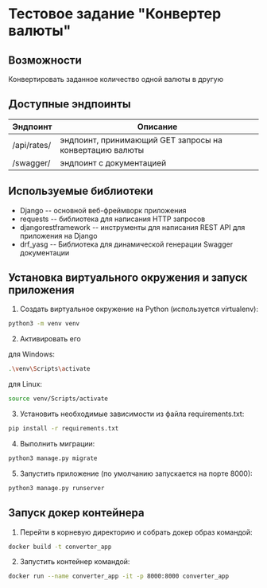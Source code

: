 # Тестовое задание "Конвертер валюты"

## Возможности

Конвертировать заданное количество одной валюты в другую

## Доступные эндпоинты

| Эндпоинт    | Описание                                                |
| ----------- | ------------------------------------------------------- |
| /api/rates/ | эндпоинт, принимающий GET запросы на конвертацию валюты |
| /swagger/   | эндпоинт с документацией                                |

## Используемые библиотеки

- Django -- основной веб-фреймворк приложения
- requests -- библиотека для написания HTTP запросов
- djangorestframework -- инструменты для написания REST API для приложения на Django
- drf_yasg -- Библиотека для динамической генерации Swagger документации

## Установка виртуального окружения и запуск приложения

1. Создать виртуальное окружение на Python (используется virtualenv):

```bash
python3 -m venv venv
```

2. Активировать его

для Windows:

```bash
.\venv\Scripts\activate
```

для Linux:

```bash
source venv/Scripts/activate
```

3. Установить необходимые зависимости из файла requirements.txt:

```bash
pip install -r requirements.txt
```

4. Выполнить миграции:

```bash
python3 manage.py migrate
```

5. Запустить приложение (по умолчанию запускается на порте 8000):

```bash
python3 manage.py runserver
```

## Запуск докер контейнера

1. Перейти в корневую директорию и собрать докер образ командой:

```bash
docker build -t converter_app
```

2. Запустить контейнер командой:

```bash
docker run --name converter_app -it -p 8000:8000 converter_app
```
